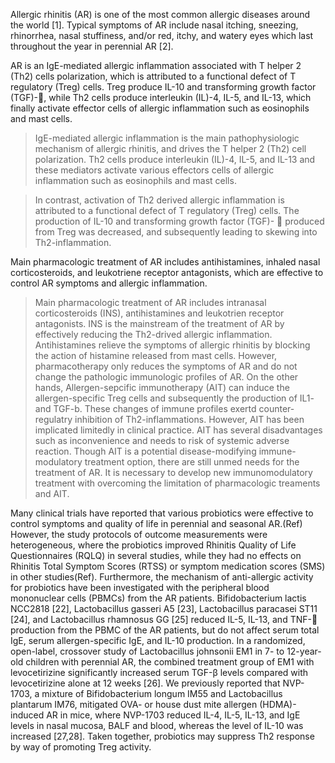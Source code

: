 
Allergic rhinitis (AR) is one of the most common allergic diseases around the world [1]. Typical symptoms of AR include nasal itching, sneezing, rhinorrhea, nasal stuffiness, and/or red, itchy, and watery eyes which last throughout the year in perennial AR [2]. 

AR is an IgE-mediated allergic inflammation associated with T helper 2 (Th2) cells polarization, which is attributed to a functional defect of T regulatory (Treg) cells. Treg produce IL-10 and transforming growth factor (TGF)-, while Th2 cells produce interleukin (IL)-4, IL-5, and IL-13, which finally activate effector cells of allergic inflammation such as eosinophils and mast cells. 

> IgE-mediated allergic inflammation is the main pathophysiologic mechanism of allergic rhinitis, and drives the T helper 2 (Th2) cell polarization. Th2 cells produce interleukin (IL)-4, IL-5, and IL-13 and these mediators activate various effectors cells of allergic inflammation such as eosinophils and mast cells. 

>In contrast, activation of Th2 derived allergic inflammation is attributed to a functional defect of T regulatory (Treg) cells. The production of IL-10 and transforming growth factor (TGF)-  produced from Treg was decreased, and subsequently leading to skewing into Th2-inflammation. 

Main pharmacologic treatment of AR includes antihistamines, inhaled nasal corticosteroids, and leukotriene receptor antagonists, which are effective to control AR symptoms and allergic inflammation.  

> Main pharmacologic treatment of AR includes intranasal corticosteroids (INS), antihistamines and leukotrien receptor antagonists. INS is the mainstream of the treatment of AR by effectively reducing the Th2-drived allergic inflammation. Antihistamines relieve the symptoms of allergic rhinitis by blocking the action of histamine released from mast cells. However, pharmacotherapy only reduces the symptoms of AR and do not change the pathologic immunologic profiles of AR. On the other hands, Allergen-sepcific immunotherapy (AIT) can induce the  allergen-specific Treg cells and subsequently the production of IL1- and TGF-b. These changes of immune profiles exertd  counter-regulatry inhibition of Th2-inflammations. However, AIT has been implicated limitedly in clinical practice. AIT has several disadvantages such as inconvenience and needs to risk of systemic adverse reaction. Though AIT is a potential disease-modifying immune-modulatory treatment option, there are still unmed needs for the treatment of AR. It is necessary to develop new immunomodulatory treatment with overcoming the limitation of pharmacologic treaments and AIT. 


Many clinical trials have reported that various probiotics were effective to control symptoms and quality of life in perennial and seasonal AR.(Ref) However, the study protocols of outcome measurements were heterogeneous, where  the probiotics improved Rhinitis Quality of Life Questionnaires (RQLQ) in several studies, while they had no effects on Rhinitis Total Symptom Scores (RTSS) or symptom medication scores (SMS) in other studies(Ref). Furthermore, the mechanism of anti-allergic activity for probiotics have been investigated with the peripheral blood mononuclear cells (PBMCs) from the AR patients. Bifidobacterium lactis NCC2818 [22], Lactobacillus gasseri A5 [23], Lactobacillus paracasei ST11 [24], and Lactobacillus rhamnosus GG [25] reduced IL-5, IL-13, and TNF- production from the PBMC of the AR patients, but do not affect serum total IgE, serum allergen-specific IgE, and IL-10 production. In a randomized, open-label, crossover study of Lactobacillus johnsonii EM1 in 7- to 12-year-old children with perennial AR, the combined treatment group of EM1 with levocetirizine significantly increased serum TGF-β levels compared with levocetirizine alone at 12 weeks [26]. We previously reported that NVP-1703, a mixture of Bifidobacterium longum IM55 and Lactobacillus plantarum IM76, mitigated OVA- or house dust mite allergen (HDMA)-induced AR in mice, where NVP-1703 reduced IL-4, IL-5, IL-13, and IgE levels in nasal mucosa, BALF and blood, whereas the level of IL-10 was increased [27,28]. Taken together, probiotics may suppress Th2 response by way of promoting Treg activity. 



